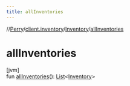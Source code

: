 ```yaml
---
title: allInventories
---
```

//[Perry](../../../index.html)/[client.inventory](../index.html)/[Inventory](index.html)/[allInventories](all-inventories.html)



# allInventories



[jvm]\
fun [allInventories](all-inventories.html)(): [List](https://kotlinlang.org/api/latest/jvm/stdlib/kotlin.collections/-list/index.html)<[Inventory](index.html)>





